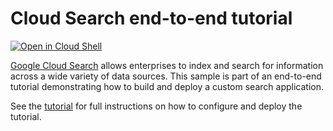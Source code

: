 # Cloud Search end-to-end tutorial

[![Open in Cloud Shell][cloudshell-badge]][cloudshell-open]

[Google Cloud Search][cloud-search] allows enterprises to index and search
for information across a wide variety of data sources. This sample is part
of an end-to-end tutorial demonstrating how to build and deploy a custom
search application.

See the [tutorial][tutorial-url] for full instructions on how to
configure and deploy the tutorial.

[cloudshell-badge]: http://gstatic.com/cloudssh/images/open-btn.png
[cloudshell-open]: https://console.cloud.google.com/cloudshell/open?git_repo=https://github.com/googleworkspace/cloud-search-samples&page=editor&open_in_editor=end-to-end/README.md
[cloud-search]: https://developers.google.com/cloud-search/
[tutorial-url]: https://developers.google.com/cloud-search/docs/tutorials/end-to-end/
